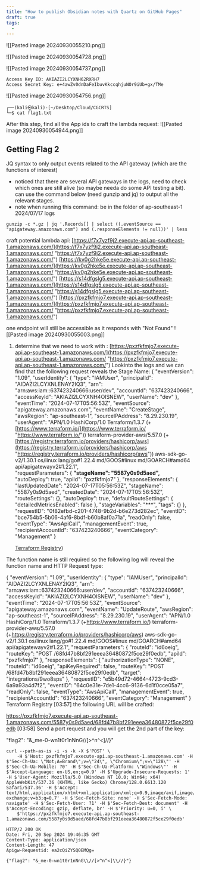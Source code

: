 ```yaml
---
title: "How to publish Obsidian notes with Quartz on GitHub Pages"
draft: true
tags:
  - 
---
```

![[Pasted image 20240930055210.png]]

![[Pasted image 20240930054728.png]]

![[Pasted image 20240930054737.png]]

```
Access Key ID: AKIAZI2LCYXNH62RXRH7
Access Secret Key: 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
```

![[Pasted image 20240930054756.png]]

```
┌──(kali㉿kali)-[~/Desktop/Cloud/CGCRTS]
└─$ cat flag1.txt      
```

After this step, find all the App ids to craft the lambda request:
![[Pasted image 20240930054944.png]]
## Getting Flag 2

JQ syntax to only output events related to the API gateway (which are the functions of interest)

- noticed that there are several API gateways in the logs, need to check which ones are still alive (so maybe needa do some API testing a bit). can use the command below (need gunzip and jq) to output all the relevant stages.
- note when running this command: be in the folder of ap-southeast-1 2024/07/17 logs

`gunzip -c *.gz | jq '.Records[] | select ((.eventSource == "apigateway.amazonaws.com") and (.responseElements != null))' | less`

craft potential lambda api: [https://f7x7yzf9j2.execute-api.ap-southeast-1.amazonaws.com/](https://f7x7yzf9j2.execute-api.ap-southeast-1.amazonaws.com/ "https://f7x7yzf9j2.execute-api.ap-southeast-1.amazonaws.com/") [https://kv0g2hke5e.execute-api.ap-southeast-1.amazonaws.com/](https://kv0g2hke5e.execute-api.ap-southeast-1.amazonaws.com/ "https://kv0g2hke5e.execute-api.ap-southeast-1.amazonaws.com/") [https://s14dfgslg5.execute-api.ap-southeast-1.amazonaws.com/](https://s14dfgslg5.execute-api.ap-southeast-1.amazonaws.com/ "https://s14dfgslg5.execute-api.ap-southeast-1.amazonaws.com/") [https://pxzfkfmjo7.execute-api.ap-southeast-1.amazonaws.com/](https://pxzfkfmjo7.execute-api.ap-southeast-1.amazonaws.com/ "https://pxzfkfmjo7.execute-api.ap-southeast-1.amazonaws.com/")


one endpoint will still be accessible as it responds with "Not Found"
![[Pasted image 20240930055003.png]]

1. determine that we need to work with : [https://pxzfkfmjo7.execute-api.ap-southeast-1.amazonaws.com/](https://pxzfkfmjo7.execute-api.ap-southeast-1.amazonaws.com/ "https://pxzfkfmjo7.execute-api.ap-southeast-1.amazonaws.com/") Lookinto the logs and we can find that the following request reveals the Stage Name: { "eventVersion": "1.09", "userIdentity": { "type": "IAMUser", "principalId": "AIDAZI2LCYXNLENAY2IQ3", "arn": "arn:aws:iam::637423240666:user/dev", "accountId": "637423240666", "accessKeyId": "AKIAZI2LCYXNH4OISNEW", "userName": "dev" }, "eventTime": "2024-07-17T05:56:53Z", "eventSource": "apigateway.amazonaws.com", "eventName": "CreateStage", "awsRegion": "ap-southeast-1", "sourceIPAddress": "8.29.230.19", "userAgent": "APN/1.0 HashiCorp/1.0 Terraform/1.3.7 (+[https://www.terraform.io/](https://www.terraform.io/ "https://www.terraform.io/")) terraform-provider-aws/5.57.0 (+[https://registry.terraform.io/providers/hashicorp/aws](https://registry.terraform.io/providers/hashicorp/aws "https://registry.terraform.io/providers/hashicorp/aws")) aws-sdk-go-v2/1.30.1 os/linux lang/go#1.22.4 md/GOOS#linux md/GOARCH#amd64 api/apigatewayv2#1.22.1",  
    "requestParameters": { **"stageName": "5587y0s9d5aed",** "autoDeploy": true, "apiId": "pxzfkfmjo7" }, "responseElements": { "lastUpdatedDate": "2024-07-17T05:56:53Z", "stageName": "5587y0s9d5aed", "createdDate": "2024-07-17T05:56:53Z", "routeSettings": {}, "autoDeploy": true, "defaultRouteSettings": { "detailedMetricsEnabled": false }, "stageVariables": "***", "tags": {} }, "requestID": "0f82efbd-c201-4748-9b2d-b6e273d282ec", "eventID": "bce754b5-5b06-4af6-8bdf-b60b8af0a71a", "readOnly": false, "eventType": "AwsApiCall", "managementEvent": true, "recipientAccountId": "637423240666", "eventCategory": "Management" }
    
    [Terraform Registry](https://registry.terraform.io/providers/hashicorp/aws))

The function name is still required so the following log will reveal the function name and HTTP Request type:


{
  "eventVersion": "1.09",
  "userIdentity": {
    "type": "IAMUser",
    "principalId": "AIDAZI2LCYXNLENAY2IQ3",
    "arn": "arn:aws:iam::637423240666:user/dev",
    "accountId": "637423240666",
    "accessKeyId": "AKIAZI2LCYXNH4OISNEW",
    "userName": "dev"
  },
  "eventTime": "2024-07-17T05:56:53Z",
  "eventSource": "apigateway.amazonaws.com",
  "eventName": "UpdateRoute",
  "awsRegion": "ap-southeast-1",
  "sourceIPAddress": "8.29.230.19",
  "userAgent": "APN/1.0 HashiCorp/1.0 Terraform/1.3.7 (+https://www.terraform.io/) terraform-provider-aws/5.57.0 (+https://registry.terraform.io/providers/hashicorp/aws) aws-sdk-go-v2/1.30.1 os/linux lang/go#1.22.4 md/GOOS#linux md/GOARCH#amd64 api/apigatewayv2#1.22.1",
  "requestParameters": {
    "routeId": "id6oeig",
    "routeKey": "POST /68fd47b8bf291eeea36480872f5ce29f0edb",
    "apiId": "pxzfkfmjo7"
  },
  "responseElements": {
    "authorizationType": "NONE",
    "routeId": "id6oeig",
    "apiKeyRequired": false,
    "routeKey": "POST /68fd47b8bf291eeea36480872f5ce29f0edb",
    "target": "integrations/9wo8sps"
  },
  "requestID": "e5b49d72-4664-4723-9cd3-6a9a93a4d7f2",
  "eventID": "64c0e31e-7de1-4cc6-9136-6d1f0cce05a7",
  "readOnly": false,
  "eventType": "AwsApiCall",
  "managementEvent": true,
  "recipientAccountId": "637423240666",
  "eventCategory": "Management"
}
Terraform Registry
[03:57]
the following URL will be crafted:

https://pxzfkfmjo7.execute-api.ap-southeast-1.amazonaws.com/5587y0s9d5aed/68fd47b8bf291eeea36480872f5ce29f0edb
[03:58]
Send a port request and you will get the 2nd part of the key:

"flag2": "&_me-0-wn1t0r1nNnG\//[>^n^<]\//}"

```
curl --path-as-is -i -s -k -X $'POST' \
    -H $'Host: pxzfkfmjo7.execute-api.ap-southeast-1.amazonaws.com' -H $'Sec-Ch-Ua: \"Not;A=Brand\";v=\"24\", \"Chromium\";v=\"128\"' -H $'Sec-Ch-Ua-Mobile: ?0' -H $'Sec-Ch-Ua-Platform: \"Windows\"' -H $'Accept-Language: en-US,en;q=0.9' -H $'Upgrade-Insecure-Requests: 1' -H $'User-Agent: Mozilla/5.0 (Windows NT 10.0; Win64; x64) AppleWebKit/537.36 (KHTML, like Gecko) Chrome/128.0.6613.120 Safari/537.36' -H $'Accept: text/html,application/xhtml+xml,application/xml;q=0.9,image/avif,image/webp,image/apng,*/*;q=0.8,application/signed-exchange;v=b3;q=0.7' -H $'Sec-Fetch-Site: none' -H $'Sec-Fetch-Mode: navigate' -H $'Sec-Fetch-User: ?1' -H $'Sec-Fetch-Dest: document' -H $'Accept-Encoding: gzip, deflate, br' -H $'Priority: u=0, i' \
    $'https://pxzfkfmjo7.execute-api.ap-southeast-1.amazonaws.com/5587y0s9d5aed/68fd47b8bf291eeea36480872f5ce29f0edb'

```


```
HTTP/2 200 OK
Date: Fri, 20 Sep 2024 19:46:35 GMT
Content-Type: application/json
Content-Length: 47
Apigw-Requestid: ea2cQiZYSQ0EMQg=

{"flag2": "&_me-0-wn1t0r1nNnG\\//[>^n^<]\\//}"}
```